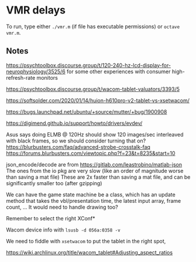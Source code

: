 # VMR delays

To run, type either `./vmr.m` (if file has executable permissions) or `octave vmr.m`.

## Notes

https://psychtoolbox.discourse.group/t/120-240-hz-lcd-display-for-neurophysiology/3525/6 for some other experiences with consumer high-refresh-rate monitors

https://psychtoolbox.discourse.group/t/wacom-tablet-valuators/3393/5

https://softsolder.com/2020/01/14/huion-h610pro-v2-tablet-vs-xsetwacom/

https://bugs.launchpad.net/ubuntu/+source/mutter/+bug/1900908

https://digimend.github.io/support/howto/drivers/evdev/

Asus says doing ELMB @ 120Hz should show 120 images/sec interleaved with black frames, so we should
consider turning that on?
https://blurbusters.com/faq/advanced-strobe-crosstalk-faq
https://forums.blurbusters.com/viewtopic.php?f=23&t=8235&start=10

json_encode/decode are from https://gitlab.com/leastrobino/matlab-json
The ones from the io pkg are very slow (like an order of magnitude worse than saving a mat file)
These are 2x faster than saving a mat file, and can be significantly smaller too (after gzipping)

We can have the game state machine be a class, which has an update method that takes the vbl/presentation time,
the latest input array, frame count, ...
It would need to handle drawing too?


Remember to select the right XConf*

Wacom device info with `lsusb -d 056a:0358 -v`

We need to fiddle with `xsetwacom` to put the tablet in the right spot,

https://wiki.archlinux.org/title/wacom_tablet#Adjusting_aspect_ratios